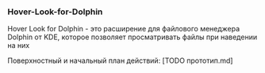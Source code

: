### Hover-Look-for-Dolphin

Hover Look for Dolphin - это расширение для файлового менеджера Dolphin от KDE, которое позволяет просматривать файлы при наведении на них

 Поверхностный и начальный план действий: [TODO прототип.md]
